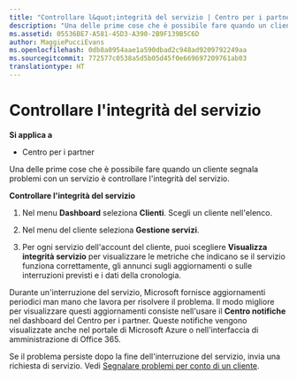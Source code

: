 ```yaml
---
title: "Controllare l&quot;integrità del servizio | Centro per i partner"
description: "Una delle prime cose che è possibile fare quando un cliente segnala problemi con un servizio è controllare l&quot;integrità del servizio."
ms.assetid: 05536BE7-A581-45D3-A390-2B9F139B5C6D
author: MaggiePucciEvans
ms.openlocfilehash: 0db8a0954aae1a590dbad2c948ad9209792249aa
ms.sourcegitcommit: 772577c0538a5d5b05d45f0e669697209761ab03
translationtype: HT
---
```

# <a name="check-service-health"></a>Controllare l'integrità del servizio

**Si applica a**

-  Centro per i partner

Una delle prime cose che è possibile fare quando un cliente segnala problemi con un servizio è controllare l'integrità del servizio.

**Controllare l'integrità del servizio**

1.  Nel menu **Dashboard** seleziona **Clienti**. Scegli un cliente nell'elenco.

2.  Nel menu del cliente seleziona **Gestione servizi**.

3.  Per ogni servizio dell'account del cliente, puoi scegliere **Visualizza integrità servizio** per visualizzare le metriche che indicano se il servizio funziona correttamente, gli annunci sugli aggiornamenti o sulle interruzioni previsti e i dati della cronologia.

Durante un'interruzione del servizio, Microsoft fornisce aggiornamenti periodici man mano che lavora per risolvere il problema. Il modo migliore per visualizzare questi aggiornamenti consiste nell'usare il **Centro notifiche** nel dashboard del Centro per i partner. Queste notifiche vengono visualizzate anche nel portale di Microsoft Azure o nell'interfaccia di amministrazione di Office 365.

Se il problema persiste dopo la fine dell'interruzione del servizio, invia una richiesta di servizio. Vedi [Segnalare problemi per conto di un cliente](report-problems-on-behalf-of-a-customer.md).

 

 



